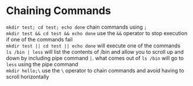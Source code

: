 # Chaining Commands

`mkdir test; cd test; echo done` chain commands using `;`<br>
`mkdir test && cd test && echo done` use the `&&` operator to stop execution if one of the commands fail<br>
`mkdir test || cd test || echo done` will execute one of the commands <br>
`ls /bin | less` will list the contents of /bin and allow you to scroll up and down by including pipe command `|`. what comes out of `ls /bin` will go to `less` using the pipe command<br>
`mkdir hello;\` use the `\` operator to chain commands and avoid having to scroll horizontally<br>


